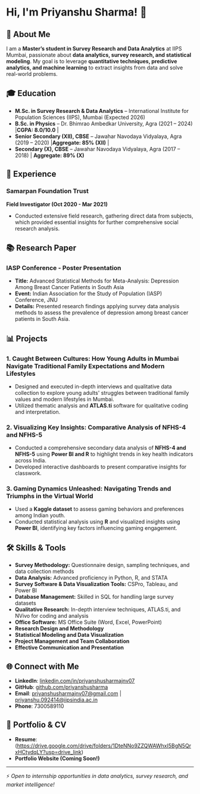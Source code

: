 # Hi, I'm Priyanshu Sharma! 👋

## 🚀 About Me
I am a **Master’s student in Survey Research and Data Analytics** at IIPS Mumbai, passionate about **data analytics, survey research, and statistical modeling**. My goal is to leverage **quantitative techniques, predictive analytics, and machine learning** to extract insights from data and solve real-world problems.

## 🎓 Education
- **M.Sc. in Survey Research & Data Analytics** – International Institute for Population Sciences (IIPS), Mumbai (Expected 2026)
- **B.Sc. in Physics** – Dr. Bhimrao Ambedkar University, Agra (2021 – 2024)
|**CGPA: 8.0/10.0** |
- **Senior Secondary (XII), CBSE** – Jawahar Navodaya Vidyalaya, Agra (2019 – 2020) |**Aggregate: 85% (XII)** |
- **Secondary (X), CBSE** – Jawahar Navodaya Vidyalaya, Agra (2017 – 2018)
| **Aggregate: 89% (X)** 

## 💼 Experience
### Samarpan Foundation Trust
**Field Investigator (Oct 2020 - Mar 2021)**  
- Conducted extensive field research, gathering direct data from subjects, which provided essential insights for further comprehensive social research analysis.

## 📚 Research Paper
### IASP Conference - Poster Presentation
- **Title:** Advanced Statistical Methods for Meta-Analysis: Depression Among Breast Cancer Patients in South Asia  
- **Event:** Indian Association for the Study of Population (IASP) Conference, JNU  
- **Details:** Presented research findings applying survey data analysis methods to assess the prevalence of depression among breast cancer patients in South Asia.

## 📊 Projects
### 1. Caught Between Cultures: How Young Adults in Mumbai Navigate Traditional Family Expectations and Modern Lifestyles
- Designed and executed in-depth interviews and qualitative data collection to explore young adults' struggles between traditional family values and modern lifestyles in Mumbai.
- Utilized thematic analysis and **ATLAS.ti** software for qualitative coding and interpretation.

### 2. Visualizing Key Insights: Comparative Analysis of NFHS-4 and NFHS-5
- Conducted a comprehensive secondary data analysis of **NFHS-4 and NFHS-5** using **Power BI and R** to highlight trends in key health indicators across India.
- Developed interactive dashboards to present comparative insights for classwork.

### 3. Gaming Dynamics Unleashed: Navigating Trends and Triumphs in the Virtual World
- Used a **Kaggle dataset** to assess gaming behaviors and preferences among Indian youth.
- Conducted statistical analysis using **R** and visualized insights using **Power BI**, identifying key factors influencing gaming engagement.

## 🛠️ Skills & Tools
- **Survey Methodology:** Questionnaire design, sampling techniques, and data collection methods
- **Data Analysis:** Advanced proficiency in Python, R, and STATA
- **Survey Software & Data Visualization Tools:** CSPro, Tableau, and Power BI
- **Database Management:** Skilled in SQL for handling large survey datasets
- **Qualitative Research:** In-depth interview techniques, ATLAS.ti, and NVivo for coding and analysis
- **Office Software:** MS Office Suite (Word, Excel, PowerPoint)
- **Research Design and Methodology**
- **Statistical Modeling and Data Visualization**
- **Project Management and Team Collaboration**
- **Effective Communication and Presentation**

## 🌐 Connect with Me
- **LinkedIn**: [linkedin.com/in/priyanshusharmajnv07](https://www.linkedin.com/in/priyanshusharmajnv07/)
- **GitHub**: [github.com/priyanshusharma](https://github.com/priyanshusharma)
- **Email**: priyanshusharmajnv07@gmail.com | priyanshu.092414@iipsindia.ac.in
- **Phone**: 7300589110

## 📂 Portfolio & CV
- **Resume**: (https://drive.google.com/drive/folders/1DteNNo9ZZQWAWhxI5BgN5QrxHCtydqLY?usp=drive_link)
- **Portfolio Website (Coming Soon!)**

---
⚡ *Open to internship opportunities in data analytics, survey research, and market intelligence!*
